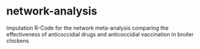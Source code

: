 # network-analysis
Imputation R-Code for the network meta-analysis comparing the effectiveness of anticoccidial drugs and anticoccidial vaccination in broiler chickens
